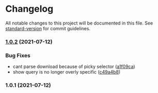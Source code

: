 # Changelog

All notable changes to this project will be documented in this file. See [standard-version](https://github.com/conventional-changelog/standard-version) for commit guidelines.

### [1.0.2](https://github.com/grbull/subfinder/compare/v1.0.1...v1.0.2) (2021-07-12)


### Bug Fixes

* cant parse download because of picky selector ([a1f09ca](https://github.com/grbull/subfinder/commit/a1f09ca30c1cde6e33076d28ff2cb048c164ddb2))
* show query is no longer overly specific ([c49a4b8](https://github.com/grbull/subfinder/commit/c49a4b830f754633681db396509f6c0f55f904b5))

### 1.0.1 (2021-07-12)
